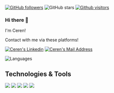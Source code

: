 
[![GitHub followers](https://img.shields.io/github/followers/CerenBdk?style=social)](https://github.com/CerenBdk?tab=followers)
![GitHub stars](https://img.shields.io/github/stars/CerenBdk?style=social)
[![Github visitors](https://visitor-badge.glitch.me/badge?page_id=CerenBdk.visitor-badge)](https://GitHub.com/CerenBdk/StrapDown.js/stargazers/)
### Hi there 👋
I'm Ceren!

Contact with me via these platforms! 

  <a href="https://www.linkedin.com/in/ceren-budak-908b08125/" target="_blank" rel="nofollow"><img alt="Ceren's Linkedin" src="https://img.shields.io/badge/LinkedIn-0077B5?style=for-the-badge&logo=linkedin&logoColor=white" /></a>
 <a href="mailto:cerenbdk@gmail.com" target="_blank" rel="nofollow"><img alt="Ceren's Mail Address" src="https://img.shields.io/badge/Gmail-D14836?style=for-the-badge&logo=gmail&logoColor=white" /></a>


![Languages](https://github-readme-stats.vercel.app/api/top-langs/?username=CerenBdk&layout=compact&theme=light)

## Technologies & Tools 
<img src="https://img.shields.io/badge/C%23-black?style=for-the-badge&logo=c-sharp&logoColor=white"></img>
<img src="https://img.shields.io/badge/.NET-black?style=for-the-badge&logo=.net&logoColor=white"></img>
<img src="https://img.shields.io/badge/.NETCore-black?style=for-the-badge&logo=.net&logoColor=white"></img>
<img src="https://img.shields.io/badge/Microsoft_SQL_Server-black?style=for-the-badge&logo=microsoft-sql-server&logoColor=white"></img>
<img src="https://img.shields.io/badge/Java-black?style=for-the-badge&logo=Java&logoColor=white"></img>

